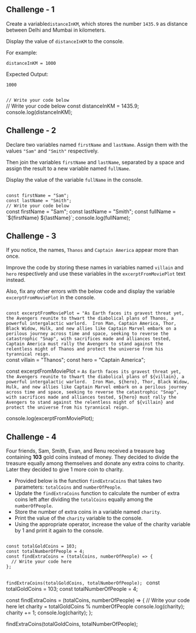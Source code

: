 ## Challenge - 1

Create a variable`distanceInKM`,
which stores the number
`1435.9` as distance
between Delhi and
Mumbai in kilometers.

Display the value of `distanceInKM`
to the console.

For example:
```
distanceInKM = 1000
```

Expected Output:
```
1000
```
<codeblock language="javascript" type="exercise" testMode="fixedInput" showSolution="false">
<code>
// Write your code below
</code>
<solution>
// Write your code below
const distanceInKM = 1435.9;
console.log(distanceInKM);
</solution>
</codeblock>

## Challenge - 2

Declare two variables named `firstName`
and
`lastName`.
Assign them with the values
`"Sam"` and `"Smith"` respectively.

Then join the variables `firstName`
and `lastName`, separated by a
space and assign the result
to a new variable named `fullName`.

Display the value of the variable
`fullName` in the console.

<codeblock language="javascript" type="exercise" testMode="fixedInput" showSolution="false">
<code>
const firstName = "Sam";
const lastName = "Smith";
// Write your code below
</code>
<solution>
const firstName = "Sam";
const lastName = "Smith";
const fullName = `${firstName} ${lastName}`;
console.log(fullName);
</solution>
</codeblock>

## Challenge - 3

If you notice, the names,
`Thanos` and `Captain America`
appear more than once.

Improve the code by storing
these names in variables
named `villain` and `hero`
respectively
and
use these variables in the
`excerptFromMoviePlot` text instead.

Also, fix any other errors with the
below code and display the variable
`excerptFromMoviePlot` in the console.

<codeblock language="javascript" type="exercise" testMode="fixedInput" showSolution="false">
<code>
const excerptFromMoviePlot = "As Earth faces its gravest threat yet, the Avengers reunite to thwart the diabolical plans of Thanos, a powerful intergalactic warlord.  Iron Man, Captain America, Thor, Black Widow, Hulk, and new allies like Captain Marvel embark on a perilous journey across time and space, seeking to reverse the catastrophic "Snap", with sacrifices made and alliances tested, Captain America must rally the Avengers to stand against the relentless might of Thanos and protect the universe from his tyrannical reign.
</code>
<solution>
const villain = "Thanos";
const hero = "Captain America";

const excerptFromMoviePlot = `As Earth faces its gravest threat yet, the Avengers reunite to thwart the diabolical plans of ${villain}, a powerful intergalactic warlord.  Iron Man, ${hero}, Thor, Black Widow, Hulk, and new allies like Captain Marvel embark on a perilous journey across time and space, seeking to reverse the catastrophic "Snap", with sacrifices made and alliances tested, ${hero} must rally the Avengers to stand against the relentless might of ${villain} and protect the universe from his tyrannical reign.`

console.log(excerptFromMoviePlot);
</solution>
</codeblock>

## Challenge - 4

Four friends, Sam, Smith, Evan, and Renu
received a treasure bag containing **103**
gold coins instead of money.
They decided to divide the treasure equally
among themselves and donate any extra coins
to charity.
Later they decided to give 1 more coin to charity.

- Provided below is the function `findExtraCoins`
  that takes two parameters:
  `totalCoins` and `numberOfPeople`.
- Update the `findExtraCoins` function to calculate
  the number of extra coins left after dividing
  the `totalCoins` equally among the `numberOfPeople`.
- Store the number of extra coins in a variable
  named `charity`.
- Print the value of the `charity` variable to
  the console.
- Using the appropriate operator,
  increase the value of the charity variable
  by 1 and print it again to the console.
<codeblock language="javascript" type="exercise" testMode="fixedInput" showSolution="false">
<code>
const totalGoldCoins = 103;
const totalNumberOfPeople = 4;
const findExtraCoins = (totalCoins, numberOfPeople) => {
  // Write your code here
};

findExtraCoins(totalGoldCoins, totalNumberOfPeople);
</code>
<solution>
const totalGoldCoins = 103;
const totalNumberOfPeople = 4;

const findExtraCoins = (totalCoins, numberOfPeople) => {
// Write your code here
  let charity = totalGoldCoins % numberOfPeople
  console.log(charity);
  charity += 1;
  console.log(charity);
};

findExtraCoins(totalGoldCoins, totalNumberOfPeople);
</solution>
</codeblock>
